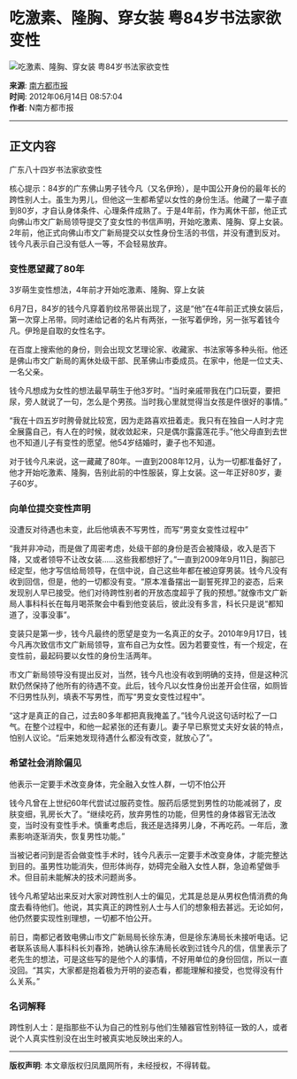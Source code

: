 # 吃激素、隆胸、穿女装 粤84岁书法家欲变性

![吃激素、隆胸、穿女装 粤84岁书法家欲变性](//x0.ifengimg.com/ucms/2019_38/AC5B8A2AE18AB61C7067AFFDBBCD12D16295DDA2_w121_h75.jpg)

**来源**: [南方都市报](http://news.ifeng.com/gundong/detail_2012_06/14/15289130_0.shtml)  
**时间**: 2012年06月14日 08:57:04  
**作者**: N南方都市报

---

## 正文内容

广东八十四岁书法家欲变性

核心提示：84岁的广东佛山男子钱今凡（又名伊玲），是中国公开身份的最年长的跨性别人士。虽生为男儿，但他这一生都希望以女性的身份生活。他藏了一辈子直到80岁，才自认身体条件、心理条件成熟了。于是4年前，作为离休干部，他正式向佛山市文广新局领导提交了变女性的书信声明，开始吃激素、隆胸、穿上女装。2年前，他正式向佛山市文广新局提交以女性身份生活的书信，并没有遭到反对。钱今凡表示自己没有低人一等，不会轻易放弃。

### 变性愿望藏了80年

3岁萌生变性想法，4年前才开始吃激素、隆胸、穿上女装

6月7日，84岁的钱今凡穿着豹纹吊带装出现了，这是“他”在4年前正式换女装后，第一次穿上吊带。同时递给记者的名片有两张，一张写着伊玲，另一张写着钱今凡。伊玲是自取的女性名字。

在百度上搜索他的身份，则会出现文艺理论家、收藏家、书法家等多种头衔。他还是佛山市文广新局的离休处级干部、民革佛山市委成员。在家中，他是一位丈夫、一名父亲。

钱今凡想成为女性的想法最早萌生于他3岁时。“当时亲戚带我在门口玩耍，要把尿，旁人就说了一句，怎么是个男孩。当时我心里就觉得当女孩是件很好的事情。”

“我在十四五岁时胯骨就比较宽，因为走路喜欢扭着走。我只有在独自一人时才完全展露自己，有人在的时候，就收敛起来，只是偶尔露露莲花手。”他父母直到去世也不知道儿子有变性的愿望。他54岁结婚时，妻子也不知道。

对于钱今凡来说，这一藏藏了80年。一直到2008年12月，认为一切都准备好了，他才开始吃激素、隆胸，告别此前的中性服装，穿上女装。这一年正好80岁，妻子60岁。

### 向单位提交变性声明

没遭反对待遇也未变，此后他填表不写男性，而写“男变女变性过程中”

“我并非冲动，而是做了周密考虑，处级干部的身份是否会被降级，收入是否下降，又或者领导不让改女装……这些我都想好了。”一直到2009年9月11日，胸部已经定型，他才写信给局领导，在信中说，自己这些年都在被迫穿男装。钱今凡没有收到回信，但是，他的一切都没有变。“原本准备摆出一副誓死捍卫的姿态，后来发现别人早已接受。他们对待跨性别者的开放态度超乎了我的预想。”就像市文广新局人事科科长在每月喝茶聚会中看到他变装后，彼此没有多言，科长只是说“都知道了，没事没事”。

变装只是第一步，钱今凡最终的愿望是变为一名真正的女子。2010年9月17日，钱今凡再次致信市文广新局领导，宣布自己为女性。因为若要变性，有一个规定，在变性前，最起码要以女性的身份生活两年。

市文广新局领导没有提出反对，当然，钱今凡也没有收到明确的支持，但是这种沉默仍然保持了他所有的待遇不变。此后，钱今凡以女性身份出差开会住宿，如厕皆不归男性队列，填表不写男性，而写“男变女变性过程中”。

“这才是真正的自己，过去80多年都把真我掩盖了。”钱今凡说这句话时松了一口气。在整个过程中，和他一起紧张的还有妻儿。妻子早已察觉丈夫好女装的特点，怕别人议论。“后来她发现待遇什么都没有改变，就放心了”。

### 希望社会消除偏见

他表示一定要手术改变身体，完全融入女性人群，一切不怕公开

钱今凡曾在上世纪60年代尝试过服药变性。服药后感觉到男性的功能减弱了，皮肤变细，乳房长大了。“继续吃药，放弃男性的功能，但男性的身体器官无法改变，当时没有变性手术。慎重考虑后，我还是选择男儿身，不再吃药。一年后，激素影响逐渐消失，恢复男性功能。”

当被记者问到是否会做变性手术时，钱今凡表示一定要手术改变身体，才能完整达到目的。虽男性功能消失，但形体尚存，妨碍完全融入女性人群，急迫希望做手术。但目前未能解决的技术问题尚多。

钱今凡希望站出来反对大家对跨性别人士的偏见，尤其是总是从男权色情消费的角度去看待他们。他说，其实真正的跨性别人士与人们的想象相去甚远。无论如何，他仍然要实现性别理想，一切都不怕公开。

前日，南都记者致电佛山市文广新局局长徐东涛，但是徐东涛局长未接听电话。记者联系该局人事科科长刘春玲，她确认徐东涛局长收到过钱今凡的信，信里表示了老先生的想法，可是这些写的是他个人的事情，不好用单位的身份回信，所以一直没回。“其实，大家都是抱着极为开明的姿态看，都能理解和接受，也觉得没有什么关系。”

### 名词解释

跨性别人士：是指那些不认为自己的性别与他们生殖器官性别特征一致的人，或者说个人真实性别没在出生时被真实地反映出来的人。

---

**版权声明**: 本文章版权归凤凰网所有，未经授权，不得转载。